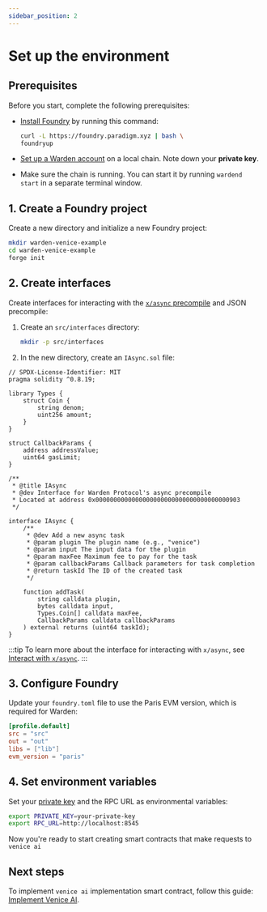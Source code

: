 ```yaml
---
sidebar_position: 2
---
```


# Set up the environment

## Prerequisites

Before you start, complete the following prerequisites:

- [Install Foundry](https://book.getfoundry.sh/getting-started/installation) by running this command:

   ```bash
   curl -L https://foundry.paradigm.xyz | bash \ 
   foundryup
   ```

- [Set up a Warden account](../../set-up-a-warden-account) on a local chain. Note down your **private key**.

- Make sure the chain is running. You can start it by running `wardend start` in a separate terminal window.

## 1. Create a Foundry project

Create a new directory and initialize a new Foundry project:

```bash
mkdir warden-venice-example
cd warden-venice-example
forge init
```

## 2. Create interfaces

Create interfaces for interacting with the [`x/async` precompile](../../precompiles/x-async) and JSON precompile:

1. Create an `src/interfaces` directory:

   ```bash
   mkdir -p src/interfaces
   ```

2. In the new directory, create an `IAsync.sol` file:

```solidity title="warden-venice-example/src/interfaces/IAsync.sol"
// SPDX-License-Identifier: MIT
pragma solidity ^0.8.19;

library Types {
    struct Coin {
        string denom;
        uint256 amount;
    }
}

struct CallbackParams {
    address addressValue;
    uint64 gasLimit;
}

/**
 * @title IAsync
 * @dev Interface for Warden Protocol's async precompile
 * Located at address 0x0000000000000000000000000000000000000903
 */

interface IAsync {
    /**
     * @dev Add a new async task
     * @param plugin The plugin name (e.g., "venice")
     * @param input The input data for the plugin
     * @param maxFee Maximum fee to pay for the task
     * @param callbackParams Callback parameters for task completion
     * @return taskId The ID of the created task
     */

    function addTask(
        string calldata plugin,
        bytes calldata input,
        Types.Coin[] calldata maxFee,
        CallbackParams calldata callbackParams
    ) external returns (uint64 taskId);
}
```

:::tip
   To learn more about the interface for interacting with `x/async`, see [Interact with `x/async`](../../interact-with-warden-modules/interact-with-x-async).
:::

## 3. Configure Foundry

Update your `foundry.toml` file to use the Paris EVM version, which is required for Warden:

```toml
[profile.default]
src = "src"
out = "out"
libs = ["lib"]
evm_version = "paris"
```

## 4. Set environment variables

Set your [private key](../../set-up-a-warden-account#get-the-private-key) and the RPC URL as environmental variables:

```bash
export PRIVATE_KEY=your-private-key
export RPC_URL=http://localhost:8545
```

Now you're ready to start creating smart contracts that make requests to `venice ai`

## Next steps

To implement `venice ai` implementation smart contract, follow this guide: [Implement Venice AI](implement-venice-ai).
